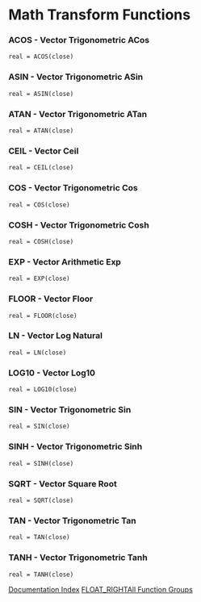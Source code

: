 # Math Transform Functions
### ACOS - Vector Trigonometric ACos
```
real = ACOS(close)
```

### ASIN - Vector Trigonometric ASin
```
real = ASIN(close)
```

### ATAN - Vector Trigonometric ATan
```
real = ATAN(close)
```

### CEIL - Vector Ceil
```
real = CEIL(close)
```

### COS - Vector Trigonometric Cos
```
real = COS(close)
```

### COSH - Vector Trigonometric Cosh
```
real = COSH(close)
```

### EXP - Vector Arithmetic Exp
```
real = EXP(close)
```

### FLOOR - Vector Floor
```
real = FLOOR(close)
```

### LN - Vector Log Natural
```
real = LN(close)
```

### LOG10 - Vector Log10
```
real = LOG10(close)
```

### SIN - Vector Trigonometric Sin
```
real = SIN(close)
```

### SINH - Vector Trigonometric Sinh
```
real = SINH(close)
```

### SQRT - Vector Square Root
```
real = SQRT(close)
```

### TAN - Vector Trigonometric Tan
```
real = TAN(close)
```

### TANH - Vector Trigonometric Tanh
```
real = TANH(close)
```


[Documentation Index](../doc_index.html)
[FLOAT_RIGHTAll Function Groups](../funcs.html)
